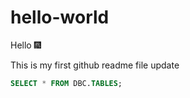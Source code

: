 # hello-world
Hello :fireworks:

This is my first github readme file update   
```SQL
SELECT * FROM DBC.TABLES;
```

